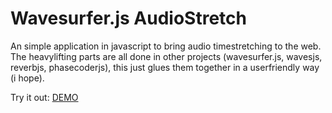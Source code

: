 # Wavesurfer.js AudioStretch
An simple application in javascript to bring audio timestretching to the web. The heavylifting parts are all done in other projects (wavesurfer.js, wavesjs, reverbjs, phasecoderjs), this just glues them together in a userfriendly way (i hope). 

Try it out: [DEMO](http://mdahlgrengadd.github.io)

